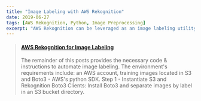 ```yaml
---
title: "Image Labeling with AWS Rekognition"
date: 2019-06-27
tags: [AWS Rekognition, Python, Image Preprocessing]
excerpt: "AWS Rekognition can be leveraged as an image labeling utility"
---
```

<blockquote class="embedly-card"><h4><a href="https://medium.com/@rwmyers46/aws-rekognition-for-image-labeling-b45d0744d01e">AWS Rekognition for Image Labeling</a></h4><p>The remainder of this posts provides the necessary code & instructions to automate image labeling. The environment's requirements include: an AWS account, training images located in S3 and Boto3 - AWS's python SDK. Step 1 - Instantiate S3 and Rekognition Boto3 Clients: Install Boto3 and separate images by label in an S3 bucket directory.</p></blockquote>
<script async src="//cdn.embedly.com/widgets/platform.js" charset="UTF-8"></script>
